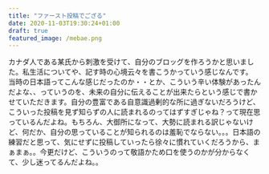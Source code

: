 ```yaml
---
title: "ファースト投稿でござる"
date: 2020-11-03T19:30:24+01:00
draft: true
featured_image: /mebae.png
---
```

カナダ人である某氏から刺激を受けて、自分のブロッグを作ろうかと思いました。私生活についてや、記す時の心境云々を書こうかっていう感じなんです。
当時の日本語ってこんな感じだったのか・・とか、こういう辛い体験があったんだよな、、っていうのを、未来の自分に伝えることが出来たらという感じで書かせていただきます。自分の豊富である自意識過剰的な所に過ぎないだろうけど、こういった投稿を見ず知らずの人に読まれるのってはずすぎじゃね？って現在思っているんだよね。もちろん、大御所になって、大勢に読まれる訳じゃないけど、何だか、自分の思っていることが知られるのは羞恥でならない。。。日本語の練習だと思って、気にせずに投稿していったら徐々に慣れていくだろうから、まぁまぁ。。今更だけど、こういうのって敬語かため口を使うのかが分からなくて、少し迷ってるんだよね。。



